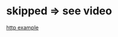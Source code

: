 
# skipped => see video

[http example](https://www.udemy.com/course/react-the-complete-guide-incl-redux/learn/lecture/25599868#overview)
